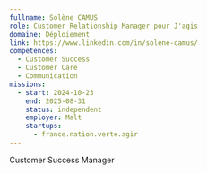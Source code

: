 ```yaml
---
fullname: Solène CAMUS
role: Customer Relationship Manager pour J'agis
domaine: Déploiement
link: https://www.linkedin.com/in/solene-camus/
competences:
  - Customer Success
  - Customer Care
  - Communication
missions:
  - start: 2024-10-23
    end: 2025-08-31
    status: independent
    employer: Malt
    startups:
      - france.nation.verte.agir
---
```

Customer Success Manager